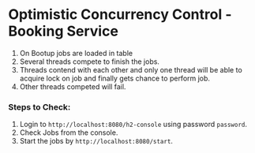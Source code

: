 # Optimistic Concurrency Control - Booking Service
1. On Bootup jobs are loaded in table
2. Several threads compete to finish the jobs.
3. Threads contend with each other and  only one thread will be able to acquire lock on job and finally gets chance to perform job.
4. Other threads competed will fail.

### Steps to Check:
1. Login to ```http://localhost:8080/h2-console``` using password ```password```.
2. Check Jobs from the console.
3. Start the jobs by ```http://localhost:8080/start```.
